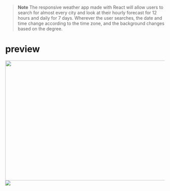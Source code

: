> **Note** The responsive weather app made with React will allow users to search for almost every city and look at their hourly forecast for 12 hours and daily for 7 days. Wherever the user searches, the date and time change according to the time zone, and the background changes based on the degree.
<h1>preview</h1>
<img src="https://user-images.githubusercontent.com/109925130/190858790-900d6b01-65e1-4e79-b0a6-9d8e552a6879.gif" style="width: 680; height:380;">
<img src="https://user-images.githubusercontent.com/109925130/190860289-ae66328a-41d2-4da2-b994-a9ec3bf3a927.png">

